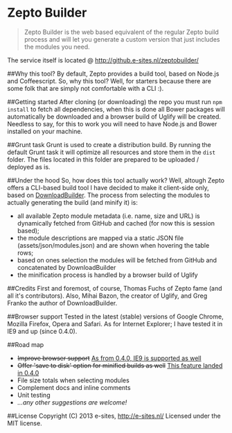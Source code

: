 Zepto Builder
====
<blockquote>
	<p>Zepto Builder is the web based equivalent of the regular Zepto build process and will let you generate a custom version that just includes the modules you need.</p>
</blockquote>

The service itself is located @ http://github.e-sites.nl/zeptobuilder/

##Why this tool?
By default, Zepto provides a build tool, based on Node.js and Coffeescript. So, why this tool? Well, for starters because there are some folk that are simply not comfortable with a CLI :).

##Getting started
After cloning (or downloading) the repo you must run <code>npm install</code> to fetch all dependencies, when this is done all Bower packages will automatically be downloaded and a browser build of Uglify will be created. Needless to say, for this to work you will need to have Node.js and Bower installed on your machine.

##Grunt task
Grunt is used to create a distribution build. By running the default Grunt task it will optimize all resources and store them in the <code>dist</code> folder.
The files located in this folder are prepared to be uploaded / deployed as is.

##Under the hood
So, how does this tool actually work? Well, altough Zepto offers a CLI-based build tool I have decided to make it client-side only, based on <a href="https://github.com/gfranko/DownloadBuilder.js">DownloadBuilder</a>. The process from selecting the modules to actually generating the build (and minify it) is:
<ul>
	<li>all available Zepto module metadata (i.e. name, size and URL) is dynamically fetched from GitHub and cached (for now this is session based);</li>
	<li>the module descriptions are mapped via a static JSON file (assets/json/modules.json) and are shown when hovering the table rows;</li>
	<li>based on ones selection the modules will be fetched from GitHub and concatenated by DownloadBuilder</li>
	<li>the minification process is handled by a browser build of Uglify</li>
</ul>

##Credits
First and foremost, of course, Thomas Fuchs of Zepto fame (and all it's contributors). Also, Mihai Bazon, the creator of Uglify, and Greg Franko the author of DownloadBuilder.

##Browser support
Tested in the latest (stable) versions of Google Chrome, Mozilla Firefox, Opera and Safari. As for Internet Explorer; I have tested it in IE9 and up (since 0.4.0).

##Road map
<ul>
	<li><del>Improve browser support</del> <ins>As from 0.4.0, IE9 is supported as well</li>
	<li><del>Offer 'save to disk' option for minified builds as well</del> <ins>This feature landed in 0.4.0</ins></li>
	<li>File size totals when selecting modules</li>
	<li>Complement docs and inline comments</li>
	<li>Unit testing</li>
	<li><em>...any other suggestions are welcome!</em></li>
</ul>

##License
Copyright (C) 2013 e-sites, <a href="http://www.e-sites.nl/">http://e-sites.nl/</a> Licensed under the MIT license.
